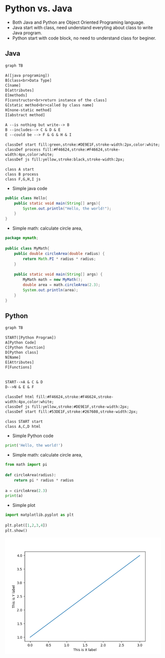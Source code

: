 # Python vs. Java

* Both Java and Python are Object Oriented Programing language.
* Java start with class, need understand everyting about class to write Java program.
* Python start with code block, no need to understand class for beginer.

## Java

```mermaid
graph TB

A([java programing])
B[class<br>Data Type]
C[name]
D[attributes]
E[methods]
F[constructor<br>return instance of the class]
G[static method<br>called by class name]
H[none-static method]
I[abstract method]

A --is nothing but write--> B
B --includes--> C & D & E
E --could be --> F & G & H & I

classDef start fill:green,stroke:#DE9E1F,stroke-width:2px,color:white;
classDef process fill:#F46624,stroke:#F46624,stroke-width:4px,color:white;
classDef js fill:yellow,stroke:black,stroke-width:2px;

class A start
class B process
class F,G,H,I js
```

* Simple java code

```java
public class Hello{
    public static void main(String[] args){
        System.out.println("Hello, the world!");
    }
}
```

* Simple math: calculate circle area,

```java
package mymath;

public class MyMath{
    public double circleArea(double radius) {
        return Math.PI * radius * radius;
    }

    public static void main(String[] args) {
        MyMath math = new MyMath();
        double area = math.circleArea(2.3);
        System.out.println(area);
    }
}

```

## Python

```mermaid
graph TB

START([Python Program])
A[Python Code]
C[Python function]
D[Python class]
N[Name]
E[Attributes]
F[Functions]


START-->A & C & D
D-->N & E & F

classDef html fill:#F46624,stroke:#F46624,stroke-width:4px,color:white;
classDef js fill:yellow,stroke:#DE9E1F,stroke-width:2px;
classDef start fill:#53DE1F,stroke:#267608,stroke-width:2px;

class START start
class A,C,D html
```

* Simple Python code

```py
print('Hello, the world!')
```

* Simple math: calculate circle area,

```py
from math import pi

def circleArea(radius):
    return pi * radius * radius

a = circleArea(2.3)
print(a) 
```

* Simple plot

```py
import matplotlib.pyplot as plt

plt.plot([1,2,3,4])
plt.show()
```

![](images/strightLinePlot.png)